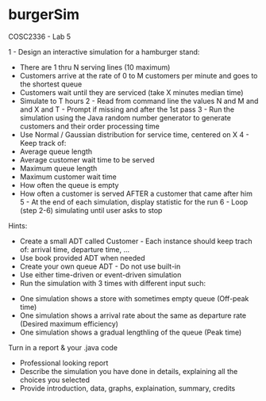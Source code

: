 # burgerSim
COSC2336 - Lab 5

1 - Design an interactive simulation for a hamburger stand:
   * There are 1 thru N serving lines (10 maximum)
   * Customers arrive at the rate of 0 to M customers per minute and goes to the shortest queue
   * Customers wait until they are serviced (take X minutes median time)
   * Simulate to T hours
2 - Read from command line the values N and M and and X and T - Prompt if missing and after the 1st pass
3 - Run the simulation using the Java random number generator to generate customers and their order processing time
   * Use Normal / Gaussian distribution for service time, centered on X
4 - Keep track of:
   * Average queue length
   * Average customer wait time to be served
   * Maximum queue length
   * Maximum customer wait time
   * How often the queue is empty
   * How often a customer is served AFTER a customer that came after him
5 - At the end of each simulation, display statistic for the run
6 - Loop (step 2-6) simulating until user asks to stop

Hints: 
- Create a small ADT called Customer - Each instance should keep trach of: arrival time, departure time, ...
- Use book provided ADT when needed
- Create your own queue ADT - Do not use built-in
- Use either time-driven or event-driven simulation
- Run the simulation with 3 times with different input such:
 * One simulation shows a store with sometimes empty queue (Off-peak time)
 * One simulation shows a arrival rate about the same as departure rate (Desired maximum efficiency)
 * One simulation shows a gradual lengthling of the queue (Peak time)

Turn in a report & your .java code
- Professional looking report
- Describe the simulation you have done in details, explaining all the choices you selected
- Provide introduction, data, graphs, explaination, summary, credits

